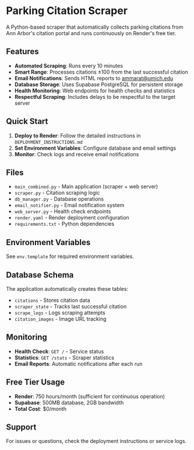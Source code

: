 # Parking Citation Scraper

A Python-based scraper that automatically collects parking citations from Ann Arbor's citation portal and runs continuously on Render's free tier.

## Features

- **Automated Scraping**: Runs every 10 minutes
- **Smart Range**: Processes citations ±100 from the last successful citation
- **Email Notifications**: Sends HTML reports to ammarat@umich.edu
- **Database Storage**: Uses Supabase PostgreSQL for persistent storage
- **Health Monitoring**: Web endpoints for health checks and statistics
- **Respectful Scraping**: Includes delays to be respectful to the target server

## Quick Start

1. **Deploy to Render**: Follow the detailed instructions in `DEPLOYMENT_INSTRUCTIONS.md`
2. **Set Environment Variables**: Configure database and email settings
3. **Monitor**: Check logs and receive email notifications

## Files

- `main_combined.py` - Main application (scraper + web server)
- `scraper.py` - Citation scraping logic
- `db_manager.py` - Database operations
- `email_notifier.py` - Email notification system
- `web_server.py` - Health check endpoints
- `render.yaml` - Render deployment configuration
- `requirements.txt` - Python dependencies

## Environment Variables

See `env.template` for required environment variables.

## Database Schema

The application automatically creates these tables:

- `citations` - Stores citation data
- `scraper_state` - Tracks last successful citation
- `scrape_logs` - Logs scraping attempts
- `citation_images` - Image URL tracking

## Monitoring

- **Health Check**: `GET /` - Service status
- **Statistics**: `GET /stats` - Scraper statistics
- **Email Reports**: Automatic notifications after each run

## Free Tier Usage

- **Render**: 750 hours/month (sufficient for continuous operation)
- **Supabase**: 500MB database, 2GB bandwidth
- **Total Cost**: $0/month

## Support

For issues or questions, check the deployment instructions or service logs.
